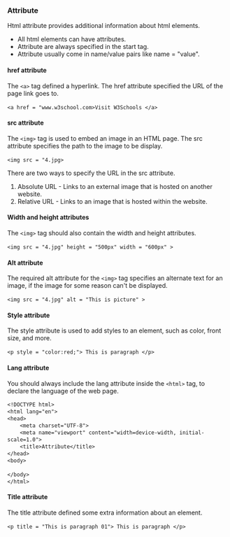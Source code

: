 ### Attribute 
Html attribute provides additional information about html elements.
* All html elements can have attributes.
* Attribute are always specified in the start tag.
* Attribute usually come in name/value pairs like name = "value".

#### href attribute
The `<a>` tag defined a hyperlink. The href attribute specified the URL of the page link goes to.

`` <a href = "www.w3school.com>Visit W3Schools </a> ``

#### src attribute 
The `<img>` tag is used to embed an image in an HTML page. The src attribute specifies the path to the image to be display.

`` <img src = "4.jpg> ``

There are two ways to specify the URL in the src attribute.
1. Absolute URL - Links to an external image that is hosted on another website.
2. Relative URL - Links to an image that is hosted within the website.

#### Width and height attributes
The `<img>` tag should also contain the width and height attributes.

`` <img src = "4.jpg" height = "500px" width = "600px" > ``

#### Alt attribute
The required alt attribute for the `<img>` tag specifies an alternate text for an image, if the image for some reason can't be displayed.

`` <img src = "4.jpg" alt = "This is picture" > ``

#### Style attribute
The style attribute is used to add styles to an element, such as color, front size, and more.

`` <p style = "color:red;"> This is paragraph </p> ``

#### Lang attribute
You should always include the lang attribute inside the `<html>` tag, to declare the language of the web page.
```
<!DOCTYPE html>
<html lang="en">
<head>
    <meta charset="UTF-8">
    <meta name="viewport" content="width=device-width, initial-scale=1.0">
    <title>Attribute</title>
</head>
<body>
    
</body>
</html>
```

#### Title attribute
The title attribute defined some extra information about an element.

`` <p title = "This is paragraph 01"> This is paragraph </p> ``

